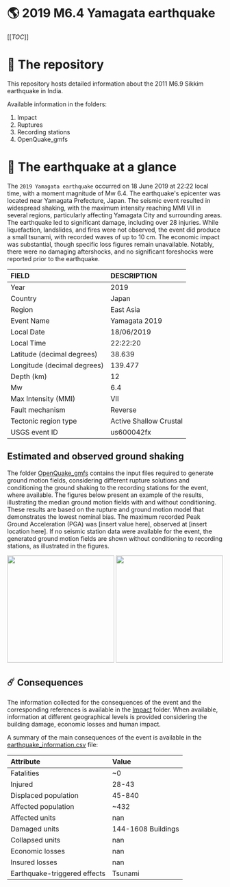# 🌎 2019 M6.4 Yamagata earthquake
[[_TOC_]]

# 📂 The repository

This repository hosts detailed information about the 2011 M6.9 Sikkim earthquake in India.

Available information in the folders:

1. Impact
2. Ruptures
3. Recording stations
4. OpenQuake_gmfs


# 🚀 The earthquake at a glance 

The `2019 Yamagata earthquake` occurred on 18 June 2019 at 22:22 local time, with a moment magnitude of Mw 6.4. The earthquake's epicenter was located near Yamagata Prefecture, Japan. The seismic event resulted in widespread shaking, with the maximum intensity reaching MMI VII in several regions, particularly affecting Yamagata City and surrounding areas. The earthquake led to significant damage, including over 28 injuries. While liquefaction, landslides, and fires were not observed, the event did produce a small tsunami, with recorded waves of up to 10 cm. The economic impact was substantial, though specific loss figures remain unavailable. Notably, there were no damaging aftershocks, and no significant foreshocks were reported prior to the earthquake.

| FIELD | DESCRIPTION |
|:-------|:-------------|
| Year | 2019 |
| Country | Japan |
| Region | East Asia |
| Event Name | Yamagata 2019 |
| Local Date | 18/06/2019 |
| Local Time | 22:22:20 |
| Latitude (decimal degrees) | 38.639 |
| Longitude (decimal degrees) | 139.477 |
| Depth (km) | 12 |
| Mw | 6.4 |
| Max Intensity (MMI) | VII |
| Fault mechanism | Reverse |
| Tectonic region type | Active Shallow Crustal |
| USGS event ID | us600042fx |

## Estimated and observed ground shaking

The folder [OpenQuake_gmfs](./OpenQuake_gmfs/) contains the input files required to generate ground motion fields, considering different rupture solutions and conditioning the ground shaking to the recording stations for the event, where available. The figures below present an example of the results, illustrating the median ground motion fields with and without conditioning. These results are based on the rupture and ground motion model that demonstrates the lowest nominal bias. The maximum recorded Peak Ground Acceleration (PGA) was [insert value here], observed at [insert location here]. If no seismic station data were available for the event, the generated ground motion fields are shown without conditioning to recording stations, as illustrated in the figures.

<img src="./4_OpenQuake_gmfs/median_gmf_stations_none.png" height="250">
<img src="./4_OpenQuake_gmfs/median_gmf_stations_seismic.png" height="250">

## ☄️ Consequences

The information collected for the consequences of the event and the corresponding references is available in the [Impact](./Impact) folder. When available, information at different geographical levels is provided considering the building damage, economic losses and human impact.

A summary of the main consequences of the event is available in the [earthquake_information.csv](./earthquake_information.csv) file:

| Attribute | Value |
|:-------|:-------------|
| Fatalities | ~0 |
| Injured | 28-43 |
| Displaced population | 45-840 |
| Affected population | ~432 |
| Affected units | nan |
| Damaged units | 144-1608 Buildings |
| Collapsed units | nan |
| Economic losses | nan |
| Insured losses | nan |
| Earthquake-triggered effects | Tsunami |